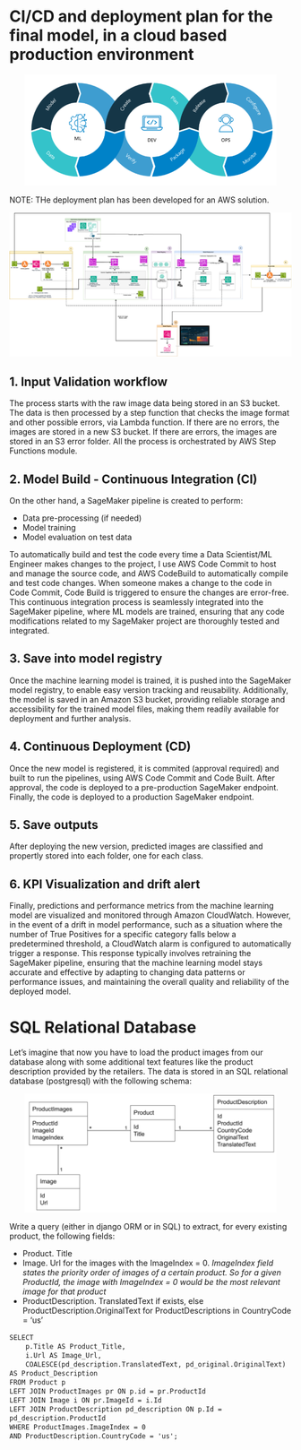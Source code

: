 # CI/CD and deployment plan for the final model, in a cloud based production environment

<p align="center">
         <img width="450" src="media/mlops-schema.png">
</p>

NOTE: THe deployment plan has been developed for an AWS solution.

<p align="center">
         <img src="media/AWS_drawio_mlops.png">
</p>

## 1. Input Validation workflow

The process starts with the raw image data being stored in an S3 bucket. The data is then processed by a step function that checks the image format and other possible errors, via Lambda function. If there are no errors, the images are stored in a new S3 bucket. If there are errors, the images are stored in an S3 error folder. All the process is orchestrated by AWS Step Functions module.

## 2. Model Build - Continuous Integration (CI)

On the other hand, a SageMaker pipeline is created to perform:
* Data pre-processing (if needed)
* Model training
* Model evaluation on test data

To automatically build and test the code every time a Data Scientist/ML Engineer makes changes to the project, I use AWS Code Commit to host and manage the source code, and AWS CodeBuild to automatically compile and test code changes. When someone makes a change to the code in Code Commit, Code Build is triggered to ensure the changes are error-free. This continuous integration process is seamlessly integrated into the SageMaker pipeline, where ML models are trained, ensuring that any code modifications related to my SageMaker project are thoroughly tested and integrated.

## 3. Save into model registry

Once the machine learning model is trained, it is pushed into the SageMaker model registry, to enable easy version tracking and reusability. Additionally, the model is saved in an Amazon S3 bucket, providing reliable storage and accessibility for the trained model files, making them readily available for deployment and further analysis.

## 4. Continuous Deployment (CD)

Once the new model is registered, it is commited (approval required) and built to run the pipelines, using AWS Code Commit and Code Built. After approval, the code is deployed to a pre-production SageMaker endpoint. Finally, the code is deployed to a production SageMaker endpoint.

## 5. Save outputs

After deploying the new version, predicted images are classified and propertly stored into each folder, one for each class.

## 6. KPI Visualization and drift alert

Finally, predictions and performance metrics from the machine learning model are visualized and monitored through Amazon CloudWatch. However, in the event of a drift in model performance, such as a situation where the number of True Positives for a specific category falls below a predetermined threshold, a CloudWatch alarm is configured to automatically trigger a response. This response typically involves retraining the SageMaker pipeline, ensuring that the machine learning model stays accurate and effective by adapting to changing data patterns or performance issues, and maintaining the overall quality and reliability of the deployed model.

# SQL Relational Database

Let’s imagine that now you have to load the product images from our database along with some additional text features like the product description provided by the retailers. The data is stored in an SQL relational database (postgresql) with the following schema:

<p align="center">
         <img width="450" src="./media/sql_database_schema.png">
</p>

Write a query (either in django ORM or in SQL) to extract, for every existing product, the following fields:
* Product. Title
* Image. Url for the images with the ImageIndex = 0. _ImageIndex field states the priority order of images of a certain product. So for a given ProductId, the image with ImageIndex = 0 would be the most relevant image for that product_
* ProductDescription. TranslatedText if exists, else ProductDescription.OriginalText for ProductDescriptions in CountryCode = ‘us’


```
SELECT
    p.Title AS Product_Title,
    i.Url AS Image_Url,
    COALESCE(pd_description.TranslatedText, pd_original.OriginalText) AS Product_Description
FROM Product p
LEFT JOIN ProductImages pr ON p.id = pr.ProductId
LEFT JOIN Image i ON pr.ImageId = i.Id
LEFT JOIN ProductDescription pd_description ON p.Id = pd_description.ProductId
WHERE ProductImages.ImageIndex = 0
AND ProductDescription.CountryCode = 'us';
```

